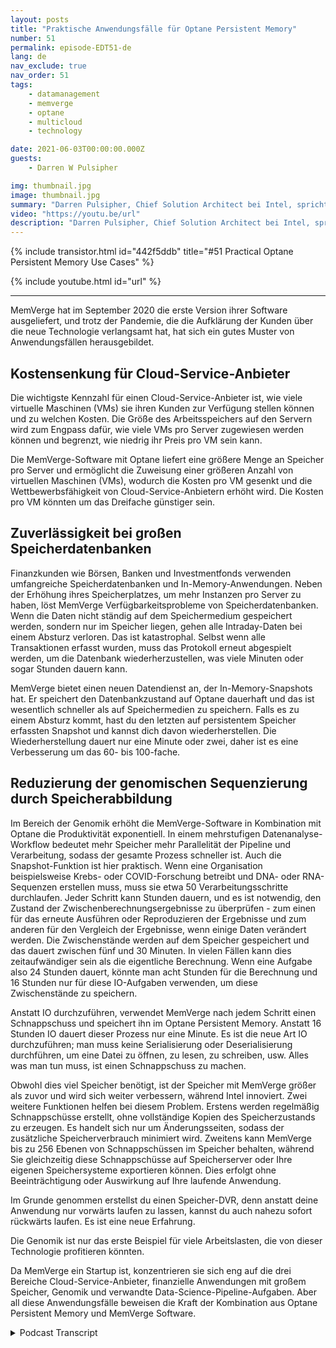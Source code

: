 ```yaml
---
layout: posts
title: "Praktische Anwendungsfälle für Optane Persistent Memory"
number: 51
permalink: episode-EDT51-de
lang: de
nav_exclude: true
nav_order: 51
tags:
    - datamanagement
    - memverge
    - optane
    - multicloud
    - technology

date: 2021-06-03T00:00:00.000Z
guests:
    - Darren W Pulsipher

img: thumbnail.jpg
image: thumbnail.jpg
summary: "Darren Pulsipher, Chief Solution Architect bei Intel, spricht mit Charles Fan, CEO von MemVerge, über Anwendungsfälle ihrer Software, die Intels Optane Persistent Memory auf innovative Weise nutzt und Engpässe zwischen Speicher und Datenspeicher beseitigt."
video: "https://youtu.be/url"
description: "Darren Pulsipher, Chief Solution Architect bei Intel, spricht mit Charles Fan, CEO von MemVerge, über Anwendungsfälle ihrer Software, die Intels Optane Persistent Memory auf innovative Weise nutzt und Engpässe zwischen Speicher und Datenspeicher beseitigt."
---
```


<div>
{% include transistor.html id="442f5ddb" title="#51 Practical Optane Persistent Memory Use Cases" %}

{% include youtube.html id="url" %}
</div>

---

MemVerge hat im September 2020 die erste Version ihrer Software ausgeliefert, und trotz der Pandemie, die die Aufklärung der Kunden über die neue Technologie verlangsamt hat, hat sich ein gutes Muster von Anwendungsfällen herausgebildet.

## Kostensenkung für Cloud-Service-Anbieter

Die wichtigste Kennzahl für einen Cloud-Service-Anbieter ist, wie viele virtuelle Maschinen (VMs) sie ihren Kunden zur Verfügung stellen können und zu welchen Kosten. Die Größe des Arbeitsspeichers auf den Servern wird zum Engpass dafür, wie viele VMs pro Server zugewiesen werden können und begrenzt, wie niedrig ihr Preis pro VM sein kann.

Die MemVerge-Software mit Optane liefert eine größere Menge an Speicher pro Server und ermöglicht die Zuweisung einer größeren Anzahl von virtuellen Maschinen (VMs), wodurch die Kosten pro VM gesenkt und die Wettbewerbsfähigkeit von Cloud-Service-Anbietern erhöht wird. Die Kosten pro VM könnten um das Dreifache günstiger sein.

## Zuverlässigkeit bei großen Speicherdatenbanken

Finanzkunden wie Börsen, Banken und Investmentfonds verwenden umfangreiche Speicherdatenbanken und In-Memory-Anwendungen. Neben der Erhöhung ihres Speicherplatzes, um mehr Instanzen pro Server zu haben, löst MemVerge Verfügbarkeitsprobleme von Speicherdatenbanken. Wenn die Daten nicht ständig auf dem Speichermedium gespeichert werden, sondern nur im Speicher liegen, gehen alle Intraday-Daten bei einem Absturz verloren. Das ist katastrophal. Selbst wenn alle Transaktionen erfasst wurden, muss das Protokoll erneut abgespielt werden, um die Datenbank wiederherzustellen, was viele Minuten oder sogar Stunden dauern kann.

MemVerge bietet einen neuen Datendienst an, der In-Memory-Snapshots hat. Er speichert den Datenbankzustand auf Optane dauerhaft und das ist wesentlich schneller als auf Speichermedien zu speichern. Falls es zu einem Absturz kommt, hast du den letzten auf persistentem Speicher erfassten Snapshot und kannst dich davon wiederherstellen. Die Wiederherstellung dauert nur eine Minute oder zwei, daher ist es eine Verbesserung um das 60- bis 100-fache.

## Reduzierung der genomischen Sequenzierung durch Speicherabbildung

Im Bereich der Genomik erhöht die MemVerge-Software in Kombination mit Optane die Produktivität exponentiell. In einem mehrstufigen Datenanalyse-Workflow bedeutet mehr Speicher mehr Parallelität der Pipeline und Verarbeitung, sodass der gesamte Prozess schneller ist. Auch die Snapshot-Funktion ist hier praktisch. Wenn eine Organisation beispielsweise Krebs- oder COVID-Forschung betreibt und DNA- oder RNA-Sequenzen erstellen muss, muss sie etwa 50 Verarbeitungsschritte durchlaufen. Jeder Schritt kann Stunden dauern, und es ist notwendig, den Zustand der Zwischenberechnungsergebnisse zu überprüfen - zum einen für das erneute Ausführen oder Reproduzieren der Ergebnisse und zum anderen für den Vergleich der Ergebnisse, wenn einige Daten verändert werden. Die Zwischenstände werden auf dem Speicher gespeichert und das dauert zwischen fünf und 30 Minuten. In vielen Fällen kann dies zeitaufwändiger sein als die eigentliche Berechnung. Wenn eine Aufgabe also 24 Stunden dauert, könnte man acht Stunden für die Berechnung und 16 Stunden nur für diese IO-Aufgaben verwenden, um diese Zwischenstände zu speichern.

Anstatt IO durchzuführen, verwendet MemVerge nach jedem Schritt einen Schnappschuss und speichert ihn im Optane Persistent Memory. Anstatt 16 Stunden IO dauert dieser Prozess nur eine Minute. Es ist die neue Art IO durchzuführen; man muss keine Serialisierung oder Deserialisierung durchführen, um eine Datei zu öffnen, zu lesen, zu schreiben, usw. Alles was man tun muss, ist einen Schnappschuss zu machen.

Obwohl dies viel Speicher benötigt, ist der Speicher mit MemVerge größer als zuvor und wird sich weiter verbessern, während Intel innoviert. Zwei weitere Funktionen helfen bei diesem Problem. Erstens werden regelmäßig Schnappschüsse erstellt, ohne vollständige Kopien des Speicherzustands zu erzeugen. Es handelt sich nur um Änderungsseiten, sodass der zusätzliche Speicherverbrauch minimiert wird. Zweitens kann MemVerge bis zu 256 Ebenen von Schnappschüssen im Speicher behalten, während Sie gleichzeitig diese Schnappschüsse auf Speicherserver oder Ihre eigenen Speichersysteme exportieren können. Dies erfolgt ohne Beeinträchtigung oder Auswirkung auf Ihre laufende Anwendung.

Im Grunde genommen erstellst du einen Speicher-DVR, denn anstatt deine Anwendung nur vorwärts laufen zu lassen, kannst du auch nahezu sofort rückwärts laufen. Es ist eine neue Erfahrung.

Die Genomik ist nur das erste Beispiel für viele Arbeitslasten, die von dieser Technologie profitieren könnten.

Da MemVerge ein Startup ist, konzentrieren sie sich eng auf die drei Bereiche Cloud-Service-Anbieter, finanzielle Anwendungen mit großem Speicher, Genomik und verwandte Data-Science-Pipeline-Aufgaben. Aber all diese Anwendungsfälle beweisen die Kraft der Kombination aus Optane Persistent Memory und MemVerge Software.



<details>
<summary> Podcast Transcript </summary>

<p></p>

</details>

